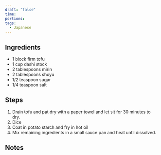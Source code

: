 ```yaml
---
draft: "false"
time:
portions:
tags:
  - Japanese
---
```

## Ingredients
- 1 block firm tofu
- 1 cup dashi stock
- 2 tablespoons mirin
- 2 tablespoons shoyu
- 1/2 teaspoon sugar
- 1/4 teaspoon salt
## Steps
1. Drain tofu and pat dry with a paper towel and let sit for 30 minutes to dry.
2. Dice
3. Coat in potato starch and fry in hot oil
4. Mix remaining ingredients in a small sauce pan and heat until dissolved.
## Notes
